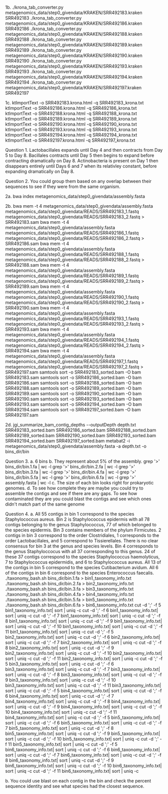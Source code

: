 1b.  ./krona_tab_converter.py metagenomics_data/step0_givendata/KRAKEN/SRR492183.kraken SRR492183
	 ./krona_tab_converter.py metagenomics_data/step0_givendata/KRAKEN/SRR492186.kraken SRR492186
	 ./krona_tab_converter.py metagenomics_data/step0_givendata/KRAKEN/SRR492188.kraken SRR492188
	 ./krona_tab_converter.py metagenomics_data/step0_givendata/KRAKEN/SRR492189.kraken SRR492189
	 ./krona_tab_converter.py metagenomics_data/step0_givendata/KRAKEN/SRR492190.kraken SRR492190
	 ./krona_tab_converter.py metagenomics_data/step0_givendata/KRAKEN/SRR492193.kraken SRR492193
	 ./krona_tab_converter.py metagenomics_data/step0_givendata/KRAKEN/SRR492194.kraken SRR492194
	 ./krona_tab_converter.py metagenomics_data/step0_givendata/KRAKEN/SRR492197.kraken SRR492197

1c. ktImportText -o SRR492183.krona.html -q SRR492183_krona.txt
    ktImportText -o SRR492186.krona.html -q SRR492186_krona.txt
	ktImportText -o SRR492188.krona.html -q SRR492188_krona.txt
	ktImportText -o SRR492189.krona.html -q SRR492189_krona.txt
	ktImportText -o SRR492190.krona.html -q SRR492190_krona.txt
	ktImportText -o SRR492193.krona.html -q SRR492193_krona.txt
	ktImportText -o SRR492194.krona.html -q SRR492194_krona.txt
	ktImportText -o SRR492197.krona.html -q SRR492197_krona.txt

Question 1. Lactobacillales expands until Day 4 and then contracts from Day 5 to Day 8. Bacillales contracts until Day 5 then begins to expand before contracting dramatically on Day 8. Actinobacteria is present on Day 1 then disappears entirely until Days 6 and 7 when its relativley constant, before expanding dramatically on Day 8.

Question 2. You could group them based on any overlap between their sequences to see if they were from the same organism.

2a. bwa index metagenomics_data/step0_givendata/assembly.fasta

2b. bwa mem -t 4 metagenomics_data/step0_givendata/assembly.fasta metagenomics_data/step0_givendata/READS/SRR492183_1.fastq metagenomics_data/step0_givendata/READS/SRR492183_2.fastq >     SRR492183.sam
   bwa mem -t 4 metagenomics_data/step0_givendata/assembly.fasta metagenomics_data/step0_givendata/READS/SRR492186_1.fastq metagenomics_data/step0_givendata/READS/SRR492186_2.fastq > SRR492186.sam
   bwa mem -t 4 metagenomics_data/step0_givendata/assembly.fasta metagenomics_data/step0_givendata/READS/SRR492188_1.fastq metagenomics_data/step0_givendata/READS/SRR492188_2.fastq > SRR492188.sam
   bwa mem -t 4 metagenomics_data/step0_givendata/assembly.fasta metagenomics_data/step0_givendata/READS/SRR492189_1.fastq metagenomics_data/step0_givendata/READS/SRR492189_2.fastq > SRR492189.sam
   bwa mem -t 4 metagenomics_data/step0_givendata/assembly.fasta metagenomics_data/step0_givendata/READS/SRR492190_1.fastq metagenomics_data/step0_givendata/READS/SRR492190_2.fastq > SRR492190.sam
   bwa mem -t 4 metagenomics_data/step0_givendata/assembly.fasta metagenomics_data/step0_givendata/READS/SRR492193_1.fastq metagenomics_data/step0_givendata/READS/SRR492193_2.fastq > SRR492193.sam
   bwa mem -t 4 metagenomics_data/step0_givendata/assembly.fasta metagenomics_data/step0_givendata/READS/SRR492194_1.fastq metagenomics_data/step0_givendata/READS/SRR492194_2.fastq > SRR492194.sam
   bwa mem -t 4 metagenomics_data/step0_givendata/assembly.fasta metagenomics_data/step0_givendata/READS/SRR492197_1.fastq metagenomics_data/step0_givendata/READS/SRR492197_2.fastq > SRR492197.sam
   samtools sort -o SRR492183_sorted.bam -O bam SRR492183.sam 
   samtools sort -o SRR492186_sorted.bam -O bam SRR492186.sam 
   samtools sort -o SRR492188_sorted.bam -O bam SRR492188.sam 
   samtools sort -o SRR492189_sorted.bam -O bam SRR492189.sam 
   samtools sort -o SRR492190_sorted.bam -O bam SRR492190.sam 
   samtools sort -o SRR492193_sorted.bam -O bam SRR492193.sam 
   samtools sort -o SRR492194_sorted.bam -O bam SRR492194.sam 
   samtools sort -o SRR492197_sorted.bam -O bam SRR492197.sam 

2d. jgi_summarize_bam_contig_depths --outputDepth depth.txt SRR492183_sorted.bam SRR492186_sorted.bam SRR492188_sorted.bam SRR492189_sorted.bam SRR492190_sorted.bam SRR492193_sorted.bam SRR492194_sorted.bam SRR492197_sorted.bam
metabat2 -i metagenomics_data/step0_givendata/assembly.fasta -a depth.txt -o bins_dir/bin

Question 3. a. 6 bins
b. They represent about 5% of the assembly.
grep '>' bins_dir/bin.1.fa | wc -l
grep '>' bins_dir/bin.2.fa | wc -l
grep '>' bins_dir/bin.3.fa | wc -l
grep '>' bins_dir/bin.4.fa | wc -l
grep '>' bins_dir/bin.5.fa | wc -l
grep '>' bins_dir/bin.6.fa | wc -l
grep '>' assembly.fasta | wc -l
c. The size of each bin looks right for prokaryotic genomes.
d. To see how complete they are maybe you could try to assemble the contigs and see if there are any gaps. To see how contaminated they are you could blast the contigs and see which ones didn't match part of the same genome

Question 4. a. All 55 contigs in bin 1 correspond to the species Staphylococcus aureus. Bin 2 is Staphylococcus epidermis with all 78 contigs belonging to the genus Staphylococcus, 77 of which belonged to the species epidermis. Bin 3 contains members of the phylum Firmicutes. 2 contigs in bin 3 correspond to the order Clostridiales, 1 corresponds to the order Lactobacillales, and 5 correspond to Tissierellales. There is no clear consensus for bin 3 at the genus and species levels. Bin 4 corresponds to the genus Staphyloccocus with all 37 corresponding to this genus. 24 of these 37 contigs correspond to the species Staphylococcus haemolyticus, 7 to Staphylococcus epidermidis, and 6 to Staphylococcus aureus. All 13 of the contigs in bin 5 correspond to the species Cutibacterium avidum. All 6 of the contigs in bin 6 correspond to the species Enterococcus faecalis.
./taxonomy_bash.sh bins_dir/bin.1.fa > bin1_taxonomy_info.txt
./taxonomy_bash.sh bins_dir/bin.2.fa > bin2_taxonomy_info.txt
./taxonomy_bash.sh bins_dir/bin.3.fa > bin3_taxonomy_info.txt
./taxonomy_bash.sh bins_dir/bin.4.fa > bin4_taxonomy_info.txt
./taxonomy_bash.sh bins_dir/bin.5.fa > bin5_taxonomy_info.txt
./taxonomy_bash.sh bins_dir/bin.6.fa > bin6_taxonomy_info.txt
cut -d ';' -f 5 bin1_taxonomy_info.txt| sort | uniq -c
cut -d ';' -f 6 bin1_taxonomy_info.txt| sort | uniq -c
cut -d ';' -f 7 bin1_taxonomy_info.txt| sort | uniq -c
cut -d ';' -f 8 bin1_taxonomy_info.txt| sort | uniq -c
cut -d ';' -f 9 bin1_taxonomy_info.txt| sort | uniq -c
cut -d ';' -f 10 bin1_taxonomy_info.txt| sort | uniq -c
cut -d ';' -f 11 bin1_taxonomy_info.txt| sort | uniq -c
cut -d ';' -f 5 bin2_taxonomy_info.txt| sort | uniq -c
cut -d ';' -f 6 bin2_taxonomy_info.txt| sort | uniq -c
cut -d ';' -f 7 bin2_taxonomy_info.txt| sort | uniq -c
cut -d ';' -f 8 bin2_taxonomy_info.txt| sort | uniq -c
cut -d ';' -f 9 bin2_taxonomy_info.txt| sort | uniq -c
cut -d ';' -f 10 bin2_taxonomy_info.txt| sort | uniq -c
cut -d ';' -f 11 bin2_taxonomy_info.txt| sort | uniq -c
cut -d ';' -f 5 bin3_taxonomy_info.txt| sort | uniq -c
cut -d ';' -f 6 bin3_taxonomy_info.txt| sort | uniq -c
cut -d ';' -f 7 bin3_taxonomy_info.txt| sort | uniq -c
cut -d ';' -f 8 bin3_taxonomy_info.txt| sort | uniq -c
cut -d ';' -f 9 bin3_taxonomy_info.txt| sort | uniq -c
cut -d ';' -f 10 bin3_taxonomy_info.txt| sort | uniq -c
cut -d ';' -f 11 bin3_taxonomy_info.txt| sort | uniq -c
cut -d ';' -f 5 bin4_taxonomy_info.txt| sort | uniq -c
cut -d ';' -f 6 bin4_taxonomy_info.txt| sort | uniq -c
cut -d ';' -f 7 bin4_taxonomy_info.txt| sort | uniq -c
cut -d ';' -f 8 bin4_taxonomy_info.txt| sort | uniq -c
cut -d ';' -f 9 bin4_taxonomy_info.txt| sort | uniq -c
cut -d ';' -f 10 bin4_taxonomy_info.txt| sort | uniq -c
cut -d ';' -f 11 bin4_taxonomy_info.txt| sort | uniq -c
cut -d ';' -f 5 bin5_taxonomy_info.txt| sort | uniq -c
cut -d ';' -f 6 bin5_taxonomy_info.txt| sort | uniq -c
cut -d ';' -f 7 bin5_taxonomy_info.txt| sort | uniq -c
cut -d ';' -f 8 bin5_taxonomy_info.txt| sort | uniq -c
cut -d ';' -f 9 bin5_taxonomy_info.txt| sort | uniq -c
cut -d ';' -f 10 bin5_taxonomy_info.txt| sort | uniq -c
cut -d ';' -f 11 bin5_taxonomy_info.txt| sort | uniq -c
cut -d ';' -f 5 bin6_taxonomy_info.txt| sort | uniq -c
cut -d ';' -f 6 bin6_taxonomy_info.txt| sort | uniq -c
cut -d ';' -f 7 bin6_taxonomy_info.txt| sort | uniq -c
cut -d ';' -f 8 bin6_taxonomy_info.txt| sort | uniq -c
cut -d ';' -f 9 bin6_taxonomy_info.txt| sort | uniq -c
cut -d ';' -f 10 bin6_taxonomy_info.txt| sort | uniq -c
cut -d ';' -f 11 bin6_taxonomy_info.txt| sort | uniq -c

b. You could use blast on each contig in the bin and check the percent sequence identity and see what species had the closest sequence.
